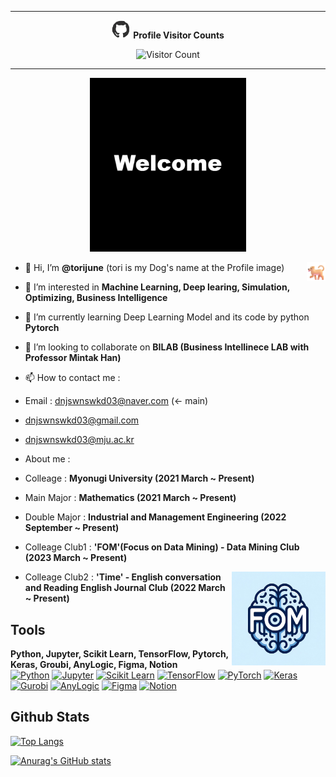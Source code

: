 ***
<p align="center">
  <img src="image/212257468-1e9a91f1-b626-4baa-b15d-5c385dfa7ed2.gif" alt="github image" width="30">
  <strong>Profile Visitor Counts</strong></p>
<p align="center">
  <img src="https://profile-counter.glitch.me/torijune/count.svg" alt="Visitor Count">
</p>

***

<p align="center">
  <img src="image/다운로드.gif" alt="Welcome gif" width="250">


- 👋 Hi, I’m **@torijune** (tori is my Dog's name at the Profile image) <img src="image/Dog.png" alt="fom image" width="30" style="float: right;">


- 👀 I’m interested in **Machine Learning, Deep learing, Simulation, Optimizing, Business Intelligence**
  
- 🌱 I’m currently learning Deep Learning Model and its code by python **Pytorch**
  
- 💞️ I’m looking to collaborate on **BILAB (Business Intellinece LAB with Professor Mintak Han)**
  
- 📫 How to contact me :
- Email : dnjswnswkd03@naver.com (<- main)
- dnjswnswkd03@gmail.com
- dnjswnswkd03@mju.ac.kr

- About me :
- Colleage : **Myonugi University (2021 March ~ Present)**
- Main Major : **Mathematics (2021 March ~ Present)**
-  Double Major : **Industrial and Management Engineering (2022 September ~ Present)**
-  Colleage Club1 : **'FOM'(Focus on Data Mining) - Data Mining Club (2023 March ~ Present)**   

<img src="image/KakaoTalk_20240218_002926553.jpg" alt="fom image" width="150" style="float: right;">

-  Colleage Club2 : **'Time' - English conversation and Reading English Journal Club (2022 March ~ Present)**

## Tools
**Python, Jupyter, Scikit Learn, TensorFlow, Pytorch, Keras, Groubi, AnyLogic, Figma, Notion**   
[![Python](https://img.shields.io/badge/Python-3776AB?style=for-the-badge&logo=python&logoColor=white)](https://www.python.org/)
[![Jupyter](https://img.shields.io/badge/Jupyter-F37626?style=for-the-badge&logo=jupyter&logoColor=white)](https://jupyter.org/)
[![Scikit Learn](https://img.shields.io/badge/Scikit_Learn-F7931E?style=for-the-badge&logo=scikit-learn&logoColor=white)](https://scikit-learn.org/)
[![TensorFlow](https://img.shields.io/badge/TensorFlow-FF6F00?style=for-the-badge&logo=tensorflow&logoColor=white)](https://www.tensorflow.org/)
[![PyTorch](https://img.shields.io/badge/PyTorch-EE4C2C?style=for-the-badge&logo=pytorch&logoColor=white)](https://pytorch.org/)
[![Keras](https://img.shields.io/badge/Keras-D00000?style=for-the-badge&logo=keras&logoColor=white)](https://keras.io/)
[![Gurobi](https://img.shields.io/badge/Gurobi-56BDDC?style=for-the-badge&logo=gurobi&logoColor=white)](https://www.gurobi.com/)
[![AnyLogic](https://img.shields.io/badge/AnyLogic-00589D?style=for-the-badge&logo=anylogic&logoColor=white)](https://www.anylogic.com/)
[![Figma](https://img.shields.io/badge/Figma-F24E1E?style=for-the-badge&logo=figma&logoColor=white)](https://www.figma.com/)
[![Notion](https://img.shields.io/badge/Notion-000000?style=for-the-badge&logo=notion&logoColor=white)](https://www.notion.so/)

## Github Stats
[![Top Langs](https://github-readme-stats.vercel.app/api/top-langs/?username=torijune)](https://github.com/anuraghazra/github-readme-stats)

[![Anurag's GitHub stats](https://github-readme-stats.vercel.app/api?username=torijune)](https://github.com/anuraghazra/github-readme-stats)




